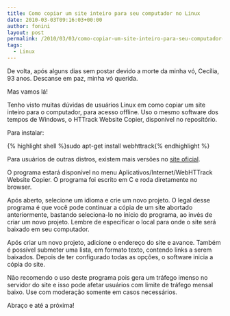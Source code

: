 ```yaml
---
title: Como copiar um site inteiro para seu computador no Linux
date: 2010-03-03T09:16:03+00:00
author: fonini
layout: post
permalink: /2010/03/03/como-copiar-um-site-inteiro-para-seu-computador-no-linux/
tags:
  - Linux
---
```

De volta, após alguns dias sem postar devido a morte da minha vó, Cecília, 93 anos. Descanse em paz, minha vó querida.

Mas vamos lá!

Tenho visto muitas dúvidas de usuários Linux em como copiar um site inteiro para o computador, para acesso offline. Uso o mesmo software dos tempos de Windows, o HTTrack Website Copier, disponível no repositório.

Para instalar: 

{% highlight shell %}sudo apt-get install webhttrack{% endhighlight %}

Para usuários de outras distros, existem mais versões no [site oficial](http://www.httrack.com/page/2/en/index.html).

O programa estará disponível no menu Aplicativos/Internet/WebHTTrack Website Copier. O programa foi escrito em C e roda diretamente no browser.

Após aberto, selecione um idioma e crie um novo projeto. O legal desse programa é que você pode continuar a cópia de um site abortado anteriormente, bastando seleciona-lo no início do programa, ao invés de criar um novo projeto. Lembre de especificar o local para onde o site será baixado em seu computador.

Após criar um novo projeto, adicione o endereço do site e avance. Também é possível submeter uma lista, em formato texto, contendo links a serem baixados. Depois de ter configurado todas as opções, o software inicia a cópia do site.

Não recomendo o uso deste programa pois gera um tráfego imenso no servidor do site e isso pode afetar usuários com limite de tráfego mensal baixo. Use com moderação somente em casos necessários.

Abraço e até a próxima!